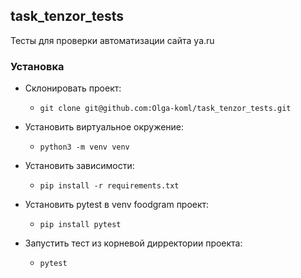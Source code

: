 ## task_tenzor_tests
Тесты для проверки автоматизации сайта ya.ru

### Установка
 - Склонировать проект:
   - `git clone git@github.com:Olga-koml/task_tenzor_tests.git`
 - Установить виртуальное окружение:
   - `python3 -m venv venv`
 - Установить зависимости:
   - `pip install -r requirements.txt`
 
 - Установить pytest в venv foodgram проект:
   - `pip install pytest`

 - Запустить тест из корневой дирректории проекта:
   - `pytest`